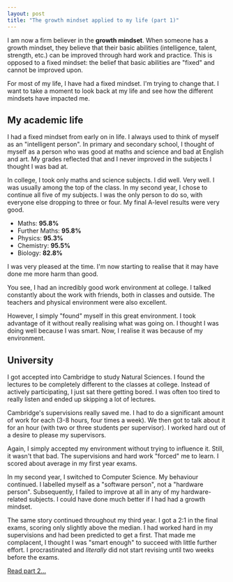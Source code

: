 ```yaml
---
layout: post
title: "The growth mindset applied to my life (part 1)"
---
```


I am now a firm believer in the **growth mindset**. When someone has a growth mindset, they believe that their basic abilities (intelligence, talent, strength, etc.) can be improved through hard work and practice. This is opposed to a fixed mindset: the belief that basic abilities are "fixed" and cannot be improved upon. 

For most of my life, I have had a fixed mindset. I'm trying to change that. I want to take a moment to look back at my life and see how the different mindsets have impacted me. 


## My academic life

I had a fixed mindset from early on in life. I always used to think of myself as an "intelligent person". In primary and secondary school, I thought of myself as a person who was good at maths and science and bad at English and art. My grades reflected that and I never improved in the subjects I thought I was bad at. 

In college, I took only maths and science subjects. I did well. Very well. I was usually among the top of the class. In my second year, I chose to continue all five of my subjects. I was the only person to do so, with everyone else dropping to three or four. My final A-level results were very good. 

- Maths: **95.8%**
- Further Maths: **95.8%**
- Physics: **95.3%**
- Chemistry: **95.5%**
- Biology: **82.8%**

I was very pleased at the time. I'm now starting to realise that it may have done me more harm than good. 

You see, I had an incredibly good work environment at college. I talked constantly about the work with friends, both in classes and outside. The teachers and physical environment were also excellent. 

However, I simply "found" myself in this great environment. I took advantage of it without really realising what was going on. I thought I was doing well because I was smart. Now, I realise it was because of my environment. 

## University

I got accepted into Cambridge to study Natural Sciences. I found the lectures to be completely different to the classes at college. Instead of actively participating, I just sat there getting bored. I was often too tired to really listen and ended up skipping a lot of lectures. 

Cambridge's supervisions really saved me. I had to do a significant amount of work for each (3-8 hours, four times a week). We then got to talk about it for an hour (with two or three students per supervisor). I worked hard out of a desire to please my supervisors. 

Again, I simply accepted my environment without trying to influence it. Still, it wasn't that bad. The supervisions and hard work "forced" me to learn. I scored about average in my first year exams. 

In my second year, I switched to Computer Science. My behaviour continued. I labelled myself as a "software person", not a "hardware person". Subsequently, I failed to improve at all in any of my hardware-related subjects. I could have done much better if I had had a growth mindset. 

The same story continued throughout my third year. I got a 2:1 in the final exams, scoring only slightly above the median. I had worked hard in my supervisions and had been predicted to get a first. That made me complacent, I thought I was "smart enough" to succeed with little further effort. I procrastinated and *literally* did not start revising until two weeks before the exams. 

[Read part 2...](/the-growth-mindset-applied-to-my-life-part-2/)
